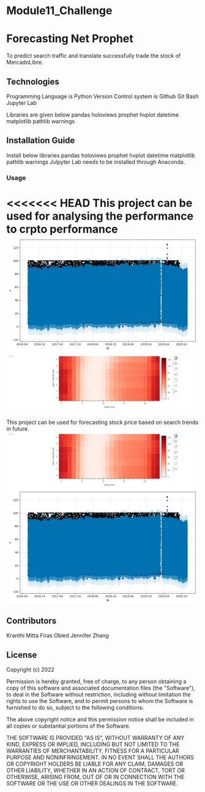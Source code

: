 # Module11_Challenge

# Forecasting Net Prophet

To predict search traffic and translate successfully trade the stock of MercadoLibre.

## Technologies

Programming Language is Python
Version Control system is Github
Git Bash
Jupyter Lab



Libraries are given below
pandas
holoviews
prophet
hvplot
datetime
matplotlib
pathlib
warnings

## Installation Guide

Install below libraries
pandas
holoviews
prophet
hvplot
datetime
matplotlib
pathlib
warnings
Julpyter Lab needs to be installed through Anaconda.


### Usage

<<<<<<< HEAD
 This project can be used for analysing the performance to crpto performance
!['Mercado Trends Forecast'](Mercado_Trends_Forecast.PNG)
!['Mercado Trends Heatmap'](Mercado_Trends_Heatmap.PNG)
=======
 This project can be used for forecasting stock price based on search trends in future.
!['Mercado Trends Heatmap'](Mercado_Trends_Heatmap.PNG)
!['Mercado Trends Forecast'](Mercado_Trends_Forecast.PNG)


## Contributors

Kranthi Mitta
Firas Obied
Jennifer Zhang


## License

Copyright (c) 2022 

Permission is hereby granted, free of charge, to any person obtaining a copy
of this software and associated documentation files (the "Software"), to deal
in the Software without restriction, including without limitation the rights
to use  the Software, and to permit persons to whom the Software is
furnished to do so, subject to the following conditions:

The above copyright notice and this permission notice shall be included in all
copies or substantial portions of the Software.

THE SOFTWARE IS PROVIDED "AS IS", WITHOUT WARRANTY OF ANY KIND, EXPRESS OR
IMPLIED, INCLUDING BUT NOT LIMITED TO THE WARRANTIES OF MERCHANTABILITY,
FITNESS FOR A PARTICULAR PURPOSE AND NONINFRINGEMENT. IN NO EVENT SHALL THE
AUTHORS OR COPYRIGHT HOLDERS BE LIABLE FOR ANY CLAIM, DAMAGES OR OTHER
LIABILITY, WHETHER IN AN ACTION OF CONTRACT, TORT OR OTHERWISE, ARISING FROM,
OUT OF OR IN CONNECTION WITH THE SOFTWARE OR THE USE OR OTHER DEALINGS IN THE
SOFTWARE.
